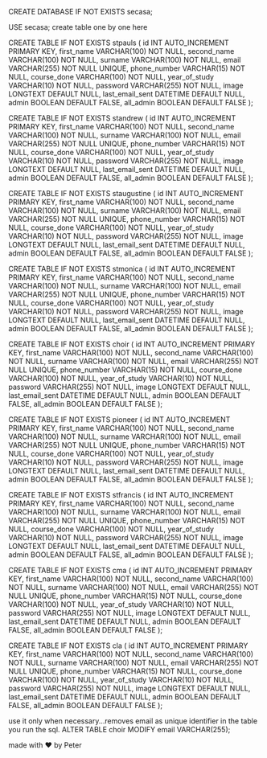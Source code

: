 
CREATE DATABASE IF NOT EXISTS secasa;


USE secasa;
create table one by one here

CREATE TABLE IF NOT EXISTS stpauls (
    id INT AUTO_INCREMENT PRIMARY KEY,
    first_name VARCHAR(100) NOT NULL,
    second_name VARCHAR(100) NOT NULL,
    surname VARCHAR(100) NOT NULL,
    email VARCHAR(255) NOT NULL UNIQUE,
    phone_number VARCHAR(15) NOT NULL,
    course_done VARCHAR(100) NOT NULL,
    year_of_study VARCHAR(10) NOT NULL,
    password VARCHAR(255) NOT NULL,
    image LONGTEXT DEFAULT NULL,
    last_email_sent DATETIME DEFAULT NULL,
    admin BOOLEAN DEFAULT FALSE,
    all_admin BOOLEAN DEFAULT FALSE
);


CREATE TABLE IF NOT EXISTS standrew (
    id INT AUTO_INCREMENT PRIMARY KEY,
    first_name VARCHAR(100) NOT NULL,
    second_name VARCHAR(100) NOT NULL,
    surname VARCHAR(100) NOT NULL,
    email VARCHAR(255) NOT NULL UNIQUE,
    phone_number VARCHAR(15) NOT NULL,
    course_done VARCHAR(100) NOT NULL,
    year_of_study VARCHAR(10) NOT NULL,
    password VARCHAR(255) NOT NULL,
    image LONGTEXT DEFAULT NULL,
    last_email_sent DATETIME DEFAULT NULL,
    admin BOOLEAN DEFAULT FALSE,
    all_admin BOOLEAN DEFAULT FALSE
);


CREATE TABLE IF NOT EXISTS staugustine (
    id INT AUTO_INCREMENT PRIMARY KEY,
    first_name VARCHAR(100) NOT NULL,
    second_name VARCHAR(100) NOT NULL,
    surname VARCHAR(100) NOT NULL,
    email VARCHAR(255) NOT NULL UNIQUE,
    phone_number VARCHAR(15) NOT NULL,
    course_done VARCHAR(100) NOT NULL,
    year_of_study VARCHAR(10) NOT NULL,
    password VARCHAR(255) NOT NULL,
    image LONGTEXT DEFAULT NULL,
    last_email_sent DATETIME DEFAULT NULL,
    admin BOOLEAN DEFAULT FALSE,
    all_admin BOOLEAN DEFAULT FALSE
);



CREATE TABLE IF NOT EXISTS stmonica (
    id INT AUTO_INCREMENT PRIMARY KEY,
    first_name VARCHAR(100) NOT NULL,
    second_name VARCHAR(100) NOT NULL,
    surname VARCHAR(100) NOT NULL,
    email VARCHAR(255) NOT NULL UNIQUE,
    phone_number VARCHAR(15) NOT NULL,
    course_done VARCHAR(100) NOT NULL,
    year_of_study VARCHAR(10) NOT NULL,
    password VARCHAR(255) NOT NULL,
    image LONGTEXT DEFAULT NULL,
    last_email_sent DATETIME DEFAULT NULL,
    admin BOOLEAN DEFAULT FALSE,
    all_admin BOOLEAN DEFAULT FALSE
);


CREATE TABLE IF NOT EXISTS choir (
    id INT AUTO_INCREMENT PRIMARY KEY,
    first_name VARCHAR(100) NOT NULL,
    second_name VARCHAR(100) NOT NULL,
    surname VARCHAR(100) NOT NULL,
    email VARCHAR(255) NOT NULL UNIQUE,
    phone_number VARCHAR(15) NOT NULL,
    course_done VARCHAR(100) NOT NULL,
    year_of_study VARCHAR(10) NOT NULL,
    password VARCHAR(255) NOT NULL,
    image LONGTEXT DEFAULT NULL,
    last_email_sent DATETIME DEFAULT NULL,
    admin BOOLEAN DEFAULT FALSE,
    all_admin BOOLEAN DEFAULT FALSE
);


CREATE TABLE IF NOT EXISTS pioneer (
    id INT AUTO_INCREMENT PRIMARY KEY,
    first_name VARCHAR(100) NOT NULL,
    second_name VARCHAR(100) NOT NULL,
    surname VARCHAR(100) NOT NULL,
    email VARCHAR(255) NOT NULL UNIQUE,
    phone_number VARCHAR(15) NOT NULL,
    course_done VARCHAR(100) NOT NULL,
    year_of_study VARCHAR(10) NOT NULL,
    password VARCHAR(255) NOT NULL,
    image LONGTEXT DEFAULT NULL,
    last_email_sent DATETIME DEFAULT NULL,
    admin BOOLEAN DEFAULT FALSE,
    all_admin BOOLEAN DEFAULT FALSE
);


CREATE TABLE IF NOT EXISTS stfrancis (
    id INT AUTO_INCREMENT PRIMARY KEY,
    first_name VARCHAR(100) NOT NULL,
    second_name VARCHAR(100) NOT NULL,
    surname VARCHAR(100) NOT NULL,
    email VARCHAR(255) NOT NULL UNIQUE,
    phone_number VARCHAR(15) NOT NULL,
    course_done VARCHAR(100) NOT NULL,
    year_of_study VARCHAR(10) NOT NULL,
    password VARCHAR(255) NOT NULL,
    image LONGTEXT DEFAULT NULL,
    last_email_sent DATETIME DEFAULT NULL,
    admin BOOLEAN DEFAULT FALSE,
    all_admin BOOLEAN DEFAULT FALSE
);


CREATE TABLE IF NOT EXISTS cma (
    id INT AUTO_INCREMENT PRIMARY KEY,
    first_name VARCHAR(100) NOT NULL,
    second_name VARCHAR(100) NOT NULL,
    surname VARCHAR(100) NOT NULL,
    email VARCHAR(255) NOT NULL UNIQUE,
    phone_number VARCHAR(15) NOT NULL,
    course_done VARCHAR(100) NOT NULL,
    year_of_study VARCHAR(10) NOT NULL,
    password VARCHAR(255) NOT NULL,
    image LONGTEXT DEFAULT NULL,
    last_email_sent DATETIME DEFAULT NULL,
    admin BOOLEAN DEFAULT FALSE,
    all_admin BOOLEAN DEFAULT FALSE
);


CREATE TABLE IF NOT EXISTS cla (
    id INT AUTO_INCREMENT PRIMARY KEY,
    first_name VARCHAR(100) NOT NULL,
    second_name VARCHAR(100) NOT NULL,
    surname VARCHAR(100) NOT NULL,
    email VARCHAR(255) NOT NULL UNIQUE,
    phone_number VARCHAR(15) NOT NULL,
    course_done VARCHAR(100) NOT NULL,
    year_of_study VARCHAR(10) NOT NULL,
    password VARCHAR(255) NOT NULL,
    image LONGTEXT DEFAULT NULL,
    last_email_sent DATETIME DEFAULT NULL,
    admin BOOLEAN DEFAULT FALSE,
    all_admin BOOLEAN DEFAULT FALSE
);

use it only when necessary...removes email as unique identifier in the table you run the sql.
ALTER TABLE choir MODIFY email VARCHAR(255);

made with ❤ by Peter
